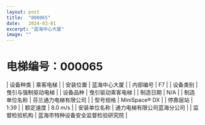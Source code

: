 ```yaml
---
layout: post
title:  "000065"
date:   2024-03-01
excerpt: "蓝海中心大厦"
image: ""
---
```


# 电梯编号：000065

| 设备种类     | 乘客电梯                             |
| 安装位置     | 蓝海中心大厦                 |
| 内部编号     | F7                 |
| 设备类别     | 曳引与强制驱动电梯               |
| 设备品种     | 曳引驱动乘客电梯                 |
| 制造日期     | N/A                 |
| 制造单位名称 | 芬兰通力电梯有限公司             |
| 型号规格     | MiniSpace® DX                      |
| 停靠层站     | 1·39                           |
| 额定速度     | 8.0 m/s                           |
| 安装单位名称 | 通力电梯有限公司蓝海分公司 |
| 监督检验机构 | 蓝海市特种设备安全监督检验研究院 |

